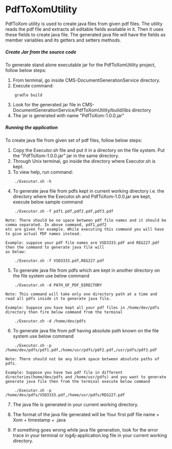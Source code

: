 PdfToXomUtility
===============

PdfToXom utility is used to create java files from given pdf files.
The utility reads the pdf file and extracts all editable fields available in it.
Then it uses these fields to create java file. The generated java file will have
the fields as member variables and its getters and setters methods.


##### Create Jar from the source code

To generate stand alone executable jar for the PdfToXomUtility project, follow below steps: 

1. From terminal, go inside CMS-DocumentGenerationService directory.
2. Execute command:

```
    gradle build
```

3. Look for the generated jar file in  CMS-DocumentGenerationService/PdfToXomUtility/build/libs directory
4. The jar is generated with name "PdfToXom-1.0.0.jar"


##### Running the application 

To create java file from given set of pdf files, follow below steps:
1. Copy the Executor.sh file and put it in a directory on the file system. Put the "PdfToXom-1.0.0.jar" jar in 
   the same directory.
2. Through Unix terminal, go inside the directory where Executor.sh is kept.
3. To view help, run command:
```
    ./Executor.sh -h
```
4. To generate java file from pdfs kept in current working directory i.e. the directory where the 
    Executor.sh and PdfToXom-1.0.0.jar are kept, execute below sample command
```
    ./Executor.sh -f pdf1.pdf,pdf2.pdf,pdf3.pdf 
```
    Note: There should be no space between pdf file names and it should be comma separated. In above command, pdf1,pdf2
    etc are given for example. While executing this command you will have to give actual PDF names instead.
   
    Example: suppose your pdf file names are VSD3333.pdf and REG227.pdf then the command to generate java file will
    as below:
```    
    ./Executor.sh -f VSD3333.pdf,REG227.pdf
```    
5. To generate java file from pdfs which are kept in another directory on the file system use below command
```
    ./Executor.sh -d PATH_OF_PDF_DIRECTORY
```
    Note: This command will take only one directory path at a time and read all pdfs inside it to generate java file.
    
    Example: Suppose you have kept all your pdf files in /home/dev/pdfs directory then fire below command from the terminal
```    
    ./Executor.sh -d /home/dev/pdfs
```    
6. To generate java file from pdf having absolute path known on the file system use below command
```
    ./Executor.sh -p /home/dev/pdfs/pdf1.pdf,/home/usr/pdfs/pdf2.pdf,/usr/pdfs/pdf3.pdf   
```
    Note: There should not be any blank space between absolute paths of pdfs.
    
    Example: Suppose you have two pdf file in different directories(home/dev/pdfs and /home/usr/pdfs) and you want to generate
    generate java file then from the terminal execute below command
```    
    ./Executor.sh -p /home/dev/pdfs/VSD3333.pdf,/home/usr/pdfs/REG227.pdf
```    
7. The java file is generated in your current working directory.  

8. The format of the java file generated will be 
    Your first pdf file name + Xom + timestamp + .java
  

9. If something goes wrong while java file generation, look for the error trace in your terminal or log4j-application.log 
   file in your current working directory.

